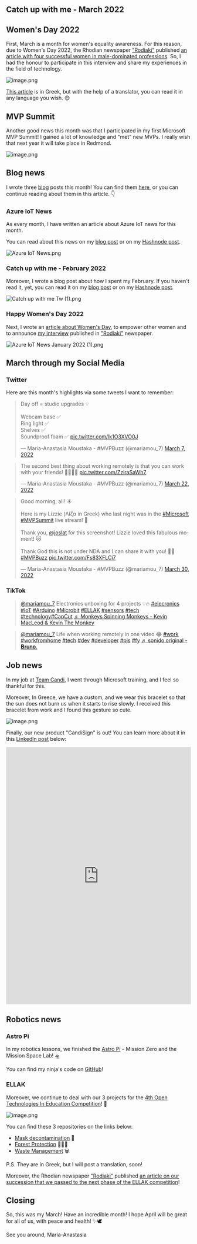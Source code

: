 ## Catch up with me - March 2022

## Women's Day 2022
First, March is a month for women's equality awareness. For this reason, due to Women's Day 2022, the Rhodian newspaper ["Rodiaki"](https://www.rodiaki.gr/) published [an article with four successful women in male-dominated professions](https://www.rodiaki.gr/article/473147/epityxhmenes-gynaikes-se-andrika-epaggelmata). So, I had the honour to participate in this interview and share my experiences in the field of technology.

![image.png](https://cdn.hashnode.com/res/hashnode/image/upload/v1649011471303/2YRK4qoBh.png)

[This article](https://www.rodiaki.gr/article/473147/epityxhmenes-gynaikes-se-andrika-epaggelmata) is in Greek, but with the help of a translator, you can read it in any language you wish. 😊

## MVP Summit
Another good news this month was that I participated in my first Microsoft MVP Summit! I gained a lot of knowledge and "met" new MVPs. I really wish that next year it will take place in Redmond.


![image.png](https://cdn.hashnode.com/res/hashnode/image/upload/v1649011356125/tu84x_LHB.png)

## Blog news
I wrote three [blog](https://www.thinkaboutiot.com/index.php/home/) posts this month! You can find them [here](https://www.thinkaboutiot.com/index.php/2022/03/), or you can continue reading about them in this article. 👇

### Azure IoT News
As every month, I have written an article about Azure IoT news for this month.

You can read about this news on my [blog post](https://www.thinkaboutiot.com/index.php/2022/03/03/azure-iot-news-march-2022-by-think-about-iot/) or on my [Hashnode post](https://mariamou7.hashnode.dev/azure-iot-news-march-2022-by-think-about-iot).

![Azure IoT News.png](https://cdn.hashnode.com/res/hashnode/image/upload/v1646918145672/u3VX3JUHQ.png)

### Catch up with me - February 2022
Moreover, I wrote a blog post about how I spent my February. If you haven't read it, yet, you can read it on my [blog post](https://www.thinkaboutiot.com/index.php/2022/03/10/catch-up-with-me-february-2022/) or on my [Hashnode post](https://mariamou7.hashnode.dev/catch-up-with-me-february-2022).

![Catch up with me Tw (1).png](https://cdn.hashnode.com/res/hashnode/image/upload/v1646918179572/tVxbzj0VI.png)

### Happy Women's Day 2022
Next, I wrote an [article about Women's Day](https://www.thinkaboutiot.com/index.php/2022/03/08/happy-womens-day-2022/), to empower other women and to announce [my interview](https://www.rodiaki.gr/article/473147/epityxhmenes-gynaikes-se-andrika-epaggelmata) published in ["Rodiaki"](https://www.rodiaki.gr/) newspaper.


![Azure IoT News January 2022 (1).png](https://cdn.hashnode.com/res/hashnode/image/upload/v1646918120285/EyXxbkz34.png)

## March through my Social Media
### Twitter
Here are this month's highlights via some tweets I want to remember:
<blockquote class="twitter-tweet"><p lang="en" dir="ltr">Day off = studio upgrades 💡<br><br>Webcam base ✅<br>Ring light ✅<br>Shelves ✅<br>Soundproof foam ✅ <a href="https://t.co/lk1O3XVO0J">pic.twitter.com/lk1O3XVO0J</a></p>&mdash; Maria-Anastasia Moustaka - #MVPBuzz (@mariamou_7) <a href="https://twitter.com/mariamou_7/status/1500915228690853894?ref_src=twsrc%5Etfw">March 7, 2022</a></blockquote> <script async src="https://platform.twitter.com/widgets.js" charset="utf-8"></script>

<blockquote class="twitter-tweet"><p lang="en" dir="ltr">The second best thing about working remotely is that you can work with your friends! 👱‍♀️👩🏽 <a href="https://t.co/ZzlraSaWh7">pic.twitter.com/ZzlraSaWh7</a></p>&mdash; Maria-Anastasia Moustaka - #MVPBuzz (@mariamou_7) <a href="https://twitter.com/mariamou_7/status/1506224026121027587?ref_src=twsrc%5Etfw">March 22, 2022</a></blockquote> <script async src="https://platform.twitter.com/widgets.js" charset="utf-8"></script>

<blockquote class="twitter-tweet"><p lang="en" dir="ltr">Good morning, all! ☀️<br><br>Here is my Lizzie (Λίζα in Greek) who last night was in the <a href="https://twitter.com/hashtag/Microsoft?src=hash&amp;ref_src=twsrc%5Etfw">#Microsoft</a> <a href="https://twitter.com/hashtag/MVPSummit?src=hash&amp;ref_src=twsrc%5Etfw">#MVPSummit</a> live stream! 🥰<br><br>Thank you, <a href="https://twitter.com/joslat?ref_src=twsrc%5Etfw">@joslat</a> for this screenshot! Lizzie loved this fabulous moment! 😻<br><br>Thank God this is not under NDA and I can share it with you! 🙏😝<a href="https://twitter.com/hashtag/MVPBuzz?src=hash&amp;ref_src=twsrc%5Etfw">#MVPBuzz</a> <a href="https://t.co/Fs83XFLCi7">pic.twitter.com/Fs83XFLCi7</a></p>&mdash; Maria-Anastasia Moustaka - #MVPBuzz (@mariamou_7) <a href="https://twitter.com/mariamou_7/status/1509056566619963396?ref_src=twsrc%5Etfw">March 30, 2022</a></blockquote> <script async src="https://platform.twitter.com/widgets.js" charset="utf-8"></script>

### TikTok
<blockquote class="tiktok-embed" cite="https://www.tiktok.com/@mariamou_7/video/7073869985617153285" data-video-id="7073869985617153285" style="max-width: 605px;min-width: 325px;" > <section> <a target="_blank" title="@mariamou_7" href="https://www.tiktok.com/@mariamou_7">@mariamou_7</a> Electronics unboxing for 4 projects 💡🔥 <a title="elecronics" target="_blank" href="https://www.tiktok.com/tag/elecronics">#elecronics</a> <a title="iot" target="_blank" href="https://www.tiktok.com/tag/iot">#IoT</a> <a title="arduino" target="_blank" href="https://www.tiktok.com/tag/arduino">#Arduino</a> <a title="microbit" target="_blank" href="https://www.tiktok.com/tag/microbit">#Microbit</a> <a title="ellak" target="_blank" href="https://www.tiktok.com/tag/ellak">#ELLAK</a> <a title="sensors" target="_blank" href="https://www.tiktok.com/tag/sensors">#sensors</a> <a title="tech" target="_blank" href="https://www.tiktok.com/tag/tech">#tech</a> <a title="technology" target="_blank" href="https://www.tiktok.com/tag/technology">#technology</a><a title="capcut" target="_blank" href="https://www.tiktok.com/tag/capcut">#CapCut</a> <a target="_blank" title="♬ Monkeys Spinning Monkeys - Kevin MacLeod &#38; Kevin The Monkey" href="https://www.tiktok.com/music/Monkeys-Spinning-Monkeys-6746993352891189249">♬ Monkeys Spinning Monkeys - Kevin MacLeod &#38; Kevin The Monkey</a> </section> </blockquote> <script async src="https://www.tiktok.com/embed.js"></script>

<blockquote class="tiktok-embed" cite="https://www.tiktok.com/@mariamou_7/video/7076139134951230726" data-video-id="7076139134951230726" style="max-width: 605px;min-width: 325px;" > <section> <a target="_blank" title="@mariamou_7" href="https://www.tiktok.com/@mariamou_7">@mariamou_7</a> Life when working remotely in one video 😂 <a title="work" target="_blank" href="https://www.tiktok.com/tag/work">#work</a> <a title="workfromhome" target="_blank" href="https://www.tiktok.com/tag/workfromhome">#workfromhome</a> <a title="tech" target="_blank" href="https://www.tiktok.com/tag/tech">#tech</a> <a title="dev" target="_blank" href="https://www.tiktok.com/tag/dev">#dev</a> <a title="developer" target="_blank" href="https://www.tiktok.com/tag/developer">#developer</a> <a title="pjs" target="_blank" href="https://www.tiktok.com/tag/pjs">#pjs</a> <a title="fy" target="_blank" href="https://www.tiktok.com/tag/fy">#fy</a> <a target="_blank" title="♬ sonido original - 𝐁𝐫𝐮𝐧𝐨." href="https://www.tiktok.com/music/sonido-original-7047920129279396614">♬ sonido original - 𝐁𝐫𝐮𝐧𝐨.</a> </section> </blockquote> <script async src="https://www.tiktok.com/embed.js"></script>

## Job news
In my job at [Team Candi](https://candi.gr/), I went through Microsoft training, and I feel so thankful for this.

Moreover, In Greece, we have a custom, and we wear this bracelet so that the sun does not burn us when it starts to rise slowly. I received this bracelet from work and I found this gesture so cute.

![image.png](https://cdn.hashnode.com/res/hashnode/image/upload/v1649008400569/izFE0a4xi.png)

Finally, our new product "CandiSign" is out! You can learn more about it in this [LinkedIn post](https://www.linkedin.com/feed/update/urn:li:activity:6916447080202780672/) below:

<iframe src="https://www.linkedin.com/embed/feed/update/urn:li:share:6914164277431918592" height="699" width="504" frameborder="0" allowfullscreen="" title="Embedded post"></iframe>


## Robotics news
### Astro Pi
In my robotics lessons, we finished the [Astro Pi](https://astro-pi.org/) - Mission Zero and the Mission Space Lab! 🛸

You can find my ninja's code on [GitHub](https://github.com/mariamou7/astro-pi-mission-zero-2021-2022)!

### ELLAK
Moreover, we continue to deal with our 3 projects for the [4th Open Technologies In Education Competition](https://openedtech.ellak.gr/3nd-open-technologies-in-education-competition/)! 🤖

![image.png](https://cdn.hashnode.com/res/hashnode/image/upload/v1649010627796/6bn_790nFz.png)

You can find these 3 repositories on the links below: 
- [Mask decontamination](https://github.com/mariamou7/mask-decontamination) 🦠
- [Forest Protection](https://github.com/mariamou7/forest-protection) 🌲🚫🔥
- [Waste Management](https://github.com/mariamou7/waste-management) 🗑️

P.S. They are in Greek, but I will post a translation, soon!

Moreover, the Rhodian newspaper ["Rodiaki"](https://www.rodiaki.gr/) published [an article on our succession that we passed to the next phase of the ELLAK competition](https://www.rodiaki.gr/article/473235/diakrish-gia-to-tmhma-rompotikhs-toy-idrymatos-stamatioy-se-panellhnio-diagwnismo-texnologiwn)!

## Closing
So, this was my March!
Have an incredible month! I hope April will be great for all of us, with peace and health! ✨🕊️

See you around, 
Maria-Anastasia 